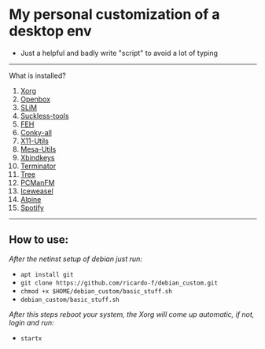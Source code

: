 # My personal customization of a desktop env

- Just a helpful and badly write "script" to avoid a lot of typing
---
What is installed?

1. [Xorg](https://wiki.debian.org/Xorg)
2. [Openbox](https://wiki.debian.org/Openbox)
3. [SLiM](https://wiki.debian.org/Openbox)
4. [Suckless-tools](https://suckless.org/)
5. [FEH](https://feh.finalrewind.org/)
6. [Conky-all](https://packages.debian.org/buster/conky-all)
7. [X11-Utils](https://packages.debian.org/pt/buster/x11-utils)
8. [Mesa-Utils](https://packages.debian.org/buster/mesa-utils)
9. [Xbindkeys](https://packages.debian.org/buster/xbindkeys)
10. [Terminator](https://packages.debian.org/pt-br/buster/terminator)
11. [Tree](https://packages.debian.org/buster/tree)
12. [PCManFM](https://packages.debian.org/buster/utils/pcmanfm)
13. [Iceweasel](https://wiki.debian.org/Firefox)
14. [Alpine](https://packages.debian.org/buster/alpine)
15. [Spotify](https://www.spotify.com/br/download/linux/)
---
## How to use:

_After the netinst setup of debian just run:_

- `apt install git`
- `git clone https://github.com/ricardo-f/debian_custom.git`
- `chmod +x $HOME/debian_custom/basic_stuff.sh`
- `debian_custom/basic_stuff.sh`

_After this steps reboot your system, the Xorg will come up automatic, if not, login and run:_

- `startx`
